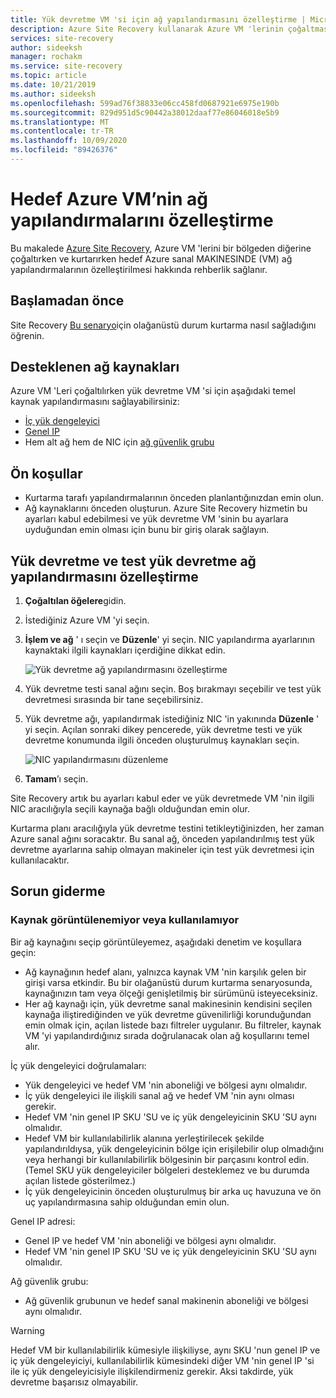 ```yaml
---
title: Yük devretme VM 'si için ağ yapılandırmasını özelleştirme | Microsoft Docs
description: Azure Site Recovery kullanarak Azure VM 'lerinin çoğaltmasında bir yük devretme sanal makinesi için ağ yapılandırmalarının özelleştirilmesine genel bir bakış sağlar.
services: site-recovery
author: sideeksh
manager: rochakm
ms.service: site-recovery
ms.topic: article
ms.date: 10/21/2019
ms.author: sideeksh
ms.openlocfilehash: 599ad76f38833e06cc458fd0687921e6975e190b
ms.sourcegitcommit: 829d951d5c90442a38012daaf77e86046018e5b9
ms.translationtype: MT
ms.contentlocale: tr-TR
ms.lasthandoff: 10/09/2020
ms.locfileid: "89426376"
---
```

# <a name="customize-networking-configurations-of-the-target-azure-vm"></a>Hedef Azure VM’nin ağ yapılandırmalarını özelleştirme

Bu makalede [Azure Site Recovery](site-recovery-overview.md), Azure VM 'lerini bir bölgeden diğerine çoğaltırken ve kurtarırken hedef Azure sanal MAKINESINDE (VM) ağ yapılandırmalarının özelleştirilmesi hakkında rehberlik sağlanır.

## <a name="before-you-start"></a>Başlamadan önce

Site Recovery [Bu senaryo](azure-to-azure-architecture.md)için olağanüstü durum kurtarma nasıl sağladığını öğrenin.

## <a name="supported-networking-resources"></a>Desteklenen ağ kaynakları

Azure VM 'Leri çoğaltılırken yük devretme VM 'si için aşağıdaki temel kaynak yapılandırmasını sağlayabilirsiniz:

- [İç yük dengeleyici](../load-balancer/load-balancer-overview.md)
- [Genel IP](../virtual-network/public-ip-addresses.md)
- Hem alt ağ hem de NIC için [ağ güvenlik grubu](../virtual-network/manage-network-security-group.md)

## <a name="prerequisites"></a>Ön koşullar

- Kurtarma tarafı yapılandırmalarının önceden planlantığınızdan emin olun.
- Ağ kaynaklarını önceden oluşturun. Azure Site Recovery hizmetin bu ayarları kabul edebilmesi ve yük devretme VM 'sinin bu ayarlara uyduğundan emin olması için bunu bir giriş olarak sağlayın.

## <a name="customize-failover-and-test-failover-networking-configurations"></a>Yük devretme ve test yük devretme ağ yapılandırmasını özelleştirme

1. **Çoğaltılan öğelere**gidin. 
2. İstediğiniz Azure VM 'yi seçin.
3. **İşlem ve ağ** ' ı seçin ve **Düzenle**' yi seçin. NIC yapılandırma ayarlarının kaynaktaki ilgili kaynakları içerdiğine dikkat edin. 

     ![Yük devretme ağ yapılandırmasını özelleştirme](media/azure-to-azure-customize-networking/edit-networking-properties.png)

4. Yük devretme testi sanal ağını seçin. Boş bırakmayı seçebilir ve test yük devretmesi sırasında bir tane seçebilirsiniz.
5. Yük devretme ağı, yapılandırmak istediğiniz NIC 'in yakınında **Düzenle** ' yi seçin. Açılan sonraki dikey pencerede, yük devretme testi ve yük devretme konumunda ilgili önceden oluşturulmuş kaynakları seçin.

    ![NIC yapılandırmasını düzenleme](media/azure-to-azure-customize-networking/nic-drilldown.png) 

6. **Tamam**’ı seçin.

Site Recovery artık bu ayarları kabul eder ve yük devretmede VM 'nin ilgili NIC aracılığıyla seçili kaynağa bağlı olduğundan emin olur.

Kurtarma planı aracılığıyla yük devretme testini tetikleytiğinizden, her zaman Azure sanal ağını soracaktır. Bu sanal ağ, önceden yapılandırılmış test yük devretme ayarlarına sahip olmayan makineler için test yük devretmesi için kullanılacaktır.

## <a name="troubleshooting"></a>Sorun giderme

### <a name="unable-to-view-or-select-a-resource"></a>Kaynak görüntülenemiyor veya kullanılamıyor

Bir ağ kaynağını seçip görüntüleyemez, aşağıdaki denetim ve koşullara geçin:

- Ağ kaynağının hedef alanı, yalnızca kaynak VM 'nin karşılık gelen bir girişi varsa etkindir. Bu bir olağanüstü durum kurtarma senaryosunda, kaynağınızın tam veya ölçeği genişletilmiş bir sürümünü isteyeceksiniz.
- Her ağ kaynağı için, yük devretme sanal makinesinin kendisini seçilen kaynağa iliştirediğinden ve yük devretme güvenilirliği korunduğundan emin olmak için, açılan listede bazı filtreler uygulanır. Bu filtreler, kaynak VM 'yi yapılandırdığınız sırada doğrulanacak olan ağ koşullarını temel alır.

İç yük dengeleyici doğrulamaları:

- Yük dengeleyici ve hedef VM 'nin aboneliği ve bölgesi aynı olmalıdır.
- İç yük dengeleyici ile ilişkili sanal ağ ve hedef VM 'nin aynı olması gerekir.
- Hedef VM 'nin genel IP SKU 'SU ve iç yük dengeleyicinin SKU 'SU aynı olmalıdır.
- Hedef VM bir kullanılabilirlik alanına yerleştirilecek şekilde yapılandırıldıysa, yük dengeleyicinin bölge için erişilebilir olup olmadığını veya herhangi bir kullanılabilirlik bölgesinin bir parçasını kontrol edin. (Temel SKU yük dengeleyiciler bölgeleri desteklemez ve bu durumda açılan listede gösterilmez.)
- İç yük dengeleyicinin önceden oluşturulmuş bir arka uç havuzuna ve ön uç yapılandırmasına sahip olduğundan emin olun.

Genel IP adresi:

- Genel IP ve hedef VM 'nin aboneliği ve bölgesi aynı olmalıdır.
- Hedef VM 'nin genel IP SKU 'SU ve iç yük dengeleyicinin SKU 'SU aynı olmalıdır.

Ağ güvenlik grubu:
- Ağ güvenlik grubunun ve hedef sanal makinenin aboneliği ve bölgesi aynı olmalıdır.


> [!WARNING]
> Hedef VM bir kullanılabilirlik kümesiyle ilişkiliyse, aynı SKU 'nun genel IP ve iç yük dengeleyiciyi, kullanılabilirlik kümesindeki diğer VM 'nin genel IP 'si ile iç yük dengeleyicisiyle ilişkilendirmeniz gerekir. Aksi takdirde, yük devretme başarısız olmayabilir.
